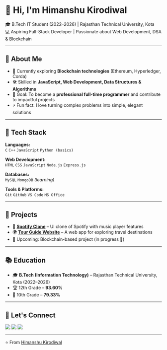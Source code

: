# 👋 Hi, I'm Himanshu Kirodiwal  

🎓 B.Tech IT Student (2022–2026) | Rajasthan Technical University, Kota  
💻 Aspiring Full-Stack Developer | Passionate about Web Development, DSA & Blockchain  

---

## 🚀 About Me
- 🌱 Currently exploring **Blockchain technologies** (Ethereum, Hyperledger, Corda)  
- 🛠 Skilled in **JavaScript, Web Development, Data Structures & Algorithms**  
- 🎯 Goal: To become a **professional full-time programmer** and contribute to impactful projects  
- ⚡ Fun fact: I love turning complex problems into simple, elegant solutions  

---

## 🧩 Tech Stack
**Languages:**  
`C` `C++` `JavaScript` `Python (basics)`  

**Web Development:**  
`HTML` `CSS` `JavaScript` `Node.js` `Express.js`  

**Databases:**  
`MySQL` `MongoDB` *(learning)*  

**Tools & Platforms:**  
`Git` `GitHub` `VS Code` `MS Office`  

---

## 📌 Projects
- 🎵 **[Spotify Clone](#)** – UI clone of Spotify with music player features  
- 🌍 **[Tour Guide Website](#)** – A web app for exploring travel destinations  
- 🔗 Upcoming: Blockchain-based project (in progress 🚧)  

---

## 📚 Education
- 🎓 **B.Tech (Information Technology)** – Rajasthan Technical University, Kota (2022–2026)  
- 🏆 12th Grade – **93.60%**  
- 🏅 10th Grade – **79.33%**  

---

## 🌟 Let's Connect
<p align="left">
  <a href="https://linkedin.com/in/yourprofile" target="_blank"><img src="https://img.shields.io/badge/LinkedIn-blue?logo=linkedin&logoColor=white" /></a>
  <a href="mailto:your-email@example.com" target="_blank"><img src="https://img.shields.io/badge/Email-red?logo=gmail&logoColor=white" /></a>
  <a href="https://github.com/yourusername" target="_blank"><img src="https://img.shields.io/badge/GitHub-black?logo=github&logoColor=white" /></a>
</p>

---

⭐️ From [Himanshu Kirodiwal](https://github.com/yourusername)  
